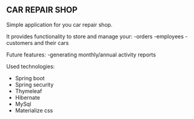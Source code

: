 ## **CAR REPAIR SHOP**

Simple application for you car repair shop.

It provides functionality to store and manage your:
-orders
-employees
-customers and their cars

Future features:
-generating monthly/annual activity reports

Used technologies:
- Spring boot
- Spring security
- Thymeleaf
- Hibernate
- MySql
- Materialize css